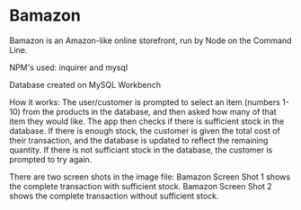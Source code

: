 # Bamazon

Bamazon is an Amazon-like online storefront, run by Node on the Command Line. 

NPM's used: inquirer and mysql

Database created on MySQL Workbench

How it works:
The user/customer is prompted to select an item (numbers 1-10) from the products in the database, and then asked how many of that item they would like.
The app then checks if there is sufficient stock in the database. If there is enough stock, the customer is given the total cost of their transaction, and the database is updated to reflect the remaining quantity.
If there is not sufficiant stock in the database, the customer is prompted to try again.

There are two screen shots in the image file: 
Bamazon Screen Shot 1 shows the complete transaction with sufficient stock.
Bamazon Screen Shot 2 shows the complete transaction without sufficient stock.